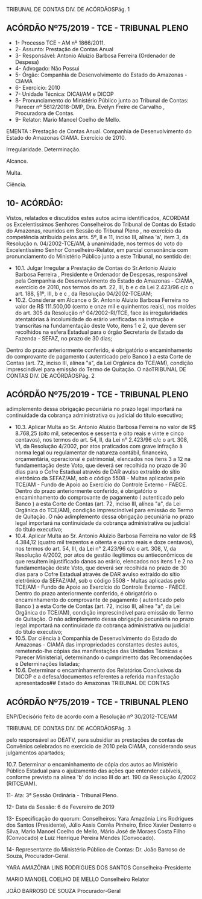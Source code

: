 TRIBUNAL DE CONTAS DIV. DE ACÓRDÃOSPág. 1

## ACÓRDÃO Nº75/2019 - TCE - TRIBUNAL PLENO

- 1- Processo TCE - AM nº 1866/2011.
- 2- Assunto: Prestação de Contas Anual
- 3- Responsável: Antonio Aluizio Barbosa Ferreira (Ordenador de Despesa)
- 4- Advogado: Não Possui
- 5- Órgão: Companhia de Desenvolvimento do Estado do Amazonas - CIAMA
- 6- Exercício: 2010
- 7- Unidade Técnica: DICAI/AM e DICOP
- 8- Pronunciamento  do  Ministério  Público  junto  ao  Tribunal  de  Contas: Parecer  nº 5612/2018-DMP, Dra. Evelyn Freire de Carvalho , Procuradora de Contas.
- 9- Relator: Mario Manoel Coelho de Mello.

EMENTA :  Prestação  de  Contas  Anual.  Companhia de  Desenvolvimento  do  Estado  do  Amazonas  CIAMA. Exercício de 2010.

Irregularidade. Determinação.

Alcance.

Multa.

Ciência.

## 10-  ACÓRDÃO:

Vistos, relatados e discutidos estes autos acima identificados, ACORDAM os Excelentíssimos Senhores Conselheiros do Tribunal de Contas do Estado do Amazonas, reunidos em Sessão do Tribunal Pleno , no exercício da competência atribuída pelos arts. 5º, II e 11, inciso III, alínea 'a', item 3, da Resolução n. 04/2002-TCE/AM, à unanimidade, nos termos do voto do Excelentíssimo Senhor Conselheiro-Relator, em parcial consonância com pronunciamento do Ministério Público junto a este Tribunal, no sentido de:

- 10.1. Julgar Irregular a Prestação de Contas do Sr.Antonio Aluizio Barbosa Ferreira , Presidente  e  Ordenador  de  Despesas,  responsável  pela Companhia  de  Desenvolvimento  do  Estado  do  Amazonas  -  CIAMA, exercício de 2010, nos termos do art. 22, III, b e c da Lei 2.423/96 c/c o art. 188, §1º, III, b e c , da Resolução 04/2002-TCE/AM;
- 10.2. Considerar  em  Alcance o Sr.  Antonio  Aluizio  Barbosa  Ferreira no valor de R$ 111.500,00 (cento e onze mil e quinhentos reais), nos moldes do  art.  305  da  Resolução  n°  04/2002-RI/TCE,  face  às  irregularidades atentatórias à incolumidade do erário verificadas na instrução e transcritas na fundamentação deste Voto, itens 1 e 2, que devem ser recolhidos na esfera Estadual para o órgão Secretaria de Estado da Fazenda - SEFAZ, no prazo de 30 dias;

Dentro do prazo anteriormente conferido, é obrigatório o encaminhamento do comprovante de pagamento ( autenticado pelo Banco ) a esta Corte de Contas  (art.  72,  inciso  III,  alínea  "a",  da  Lei  Orgânica  do  TCE/AM), condição  imprescindível  para  emissão  do  Termo  de  Quitação.  O  nãoTRIBUNAL DE CONTAS DIV. DE ACÓRDÃOSPág. 2

## ACÓRDÃO Nº75/2019 - TCE - TRIBUNAL PLENO

adimplemento dessa obrigação  pecuniária  no  prazo  legal  importará  na continuidade da cobrança administrativa ou judicial do título executivo;

- 10.3. Aplicar Multa ao Sr. Antonio Aluizio Barbosa Ferreira no valor de R$ 8.768,25  (oito  mil,  setecentos  e  sessenta  e  oito  reais  e  vinte  e  cinco centavos), nos termos do art. 54, II, da Lei n° 2.423/96 c/c o art. 308, VI, da Resolução 4/2002, por atos praticados com grave infração à norma legal ou  regulamentar  de  natureza  contábil,  financeira,  orçamentária, operacional e patrimonial, elencados nos itens 3 a 12 na fundamentação deste Voto, que deverá ser recolhida no prazo de 30 dias para o Cofre Estadual através de DAR  avulso extraído do sítio eletrônico da SEFAZ/AM, sob o código 5508 - Multas aplicadas pelo TCE/AM - Fundo de Apoio ao Exercício do Controle Externo - FAECE. Dentro do prazo anteriormente conferido, é obrigatório o encaminhamento do comprovante de pagamento ( autenticado pelo Banco ) a esta Corte de Contas  (art.  72,  inciso  III,  alínea  "a",  da  Lei  Orgânica  do  TCE/AM), condição  imprescindível  para  emissão  do  Termo  de  Quitação.  O  não adimplemento dessa obrigação  pecuniária  no  prazo  legal  importará  na continuidade da cobrança administrativa ou judicial do título executivo;
- 10.4. Aplicar Multa ao Sr. Antonio Aluizio Barbosa Ferreira no valor de R$ 4.384,12 (quatro mil trezentos e oitenta e quatro reais e doze centavos), nos termos do art. 54, III, da Lei n° 2.423/96 c/c o art. 308, V, da Resolução 4/2002, por atos de gestão ilegítimos ou antieconômicos de que resultem injustificado danos ao erário, elencados nos itens 1 e 2 na fundamentação deste Voto, que deverá ser recolhida no prazo de 30 dias para o Cofre Estadual através de DAR  avulso extraído do sítio eletrônico da SEFAZ/AM, sob o código 5508 - Multas aplicadas pelo TCE/AM - Fundo de Apoio ao Exercício do Controle Externo - FAECE. Dentro do prazo anteriormente conferido, é obrigatório o encaminhamento do comprovante de pagamento ( autenticado pelo Banco ) a esta Corte de Contas  (art.  72,  inciso  III,  alínea  "a",  da  Lei  Orgânica  do  TCE/AM), condição  imprescindível  para  emissão  do  Termo  de  Quitação.  O  não adimplemento dessa obrigação  pecuniária  no  prazo  legal  importará  na continuidade da cobrança administrativa ou judicial do título executivo;
- 10.5. Dar ciência à Companhia de Desenvolvimento do Estado do Amazonas -  CIAMA  das  impropriedades  constantes  destes  autos,  remetendo-lhe cópias das manifestações das Unidades Técnicas e Parecer Ministerial, determinando  o  cumprimento  das  Recomendações  e  Determinações listadas;
- 10.6. Determinar o encaminhamento dos Relatórios Conclusivos da DICOP e a defesa/documentos referentes a referida manifestação apresentados## Estado do Amazonas TRIBUNAL DE CONTAS

## ACÓRDÃO Nº75/2019 - TCE - TRIBUNAL PLENO

ENP/Decisório feito de acordo com a Resolução nº 30/2012-TCE/AM

TRIBUNAL DE CONTAS DIV. DE ACÓRDÃOSPág. 3

pelo responsável ao DEATV, para subsidiar as prestações de contas de Convênios celebrados no exercício de 2010 pela CIAMA, considerando seus julgamentos apartados;

10.7. Determinar o encaminhamento de cópia dos autos ao Ministério Público Estadual para o ajuizamento das ações que entender cabíveis, conforme previsto  na  alínea  'b'  do  inciso  III  do  art.  190  da  Resolução  4/2002 (RITCE/AM).

11-  Ata: 3ª Sessão Ordinária - Tribunal Pleno.

12-  Data da Sessão: 6 de Fevereiro de 2019

13-  Especificação do quorum: Conselheiros: Yara Amazônia Lins Rodrigues dos Santos (Presidente), Júlio Assis Corrêa Pinheiro, Érico Xavier Desterro e Silva, Mario Manoel Coelho  de  Mello,  Mário  José  de  Moraes  Costa  Filho  (Convocado)  e  Luiz  Henrique Pereira Mendes (Convocado).

14-  Representante  do  Ministério  Público  de  Contas: Dr. João  Barroso  de  Souza, Procurador-Geral.

YARA AMAZÔNIA LINS RODRIGUES DOS SANTOS Conselheira-Presidente

MARIO MANOEL COELHO DE MELLO Conselheiro Relator

JOÃO BARROSO DE SOUZA Procurador-Geral